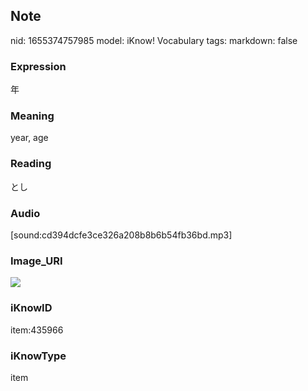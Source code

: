 ## Note
nid: 1655374757985
model: iKnow! Vocabulary
tags: 
markdown: false

### Expression
年

### Meaning
year, age

### Reading
とし

### Audio
[sound:cd394dcfe3ce326a208b8b6b54fb36bd.mp3]

### Image_URI
<img src="e22e6f283e6e25ef233dd85ae6979399.jpg">

### iKnowID
item:435966

### iKnowType
item
